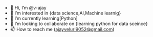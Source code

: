 - 👋 Hi, I’m @v-ajay
- 👀 I’m interested in {data science,AI,Machine learnig}
- 🌱 I’m currently learning[Python]
- 💞️ I’m looking to collaborate on {learning python for data sceince}
- 📫 How to reach me (ajayveluri9052@gmail.com)

<!---
v-ajay/v-ajay is a ✨ special ✨ repository because its `README.md` (this file) appears on your GitHub profile.
You can click the Preview link to take a look at your changes.
--->
